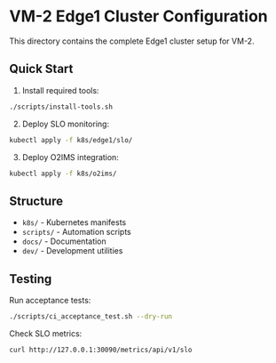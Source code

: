 # VM-2 Edge1 Cluster Configuration

This directory contains the complete Edge1 cluster setup for VM-2.

## Quick Start

1. Install required tools:
```bash
./scripts/install-tools.sh
```

2. Deploy SLO monitoring:
```bash
kubectl apply -f k8s/edge1/slo/
```

3. Deploy O2IMS integration:
```bash
kubectl apply -f k8s/o2ims/
```

## Structure

- `k8s/` - Kubernetes manifests
- `scripts/` - Automation scripts
- `docs/` - Documentation
- `dev/` - Development utilities

## Testing

Run acceptance tests:
```bash
./scripts/ci_acceptance_test.sh --dry-run
```

Check SLO metrics:
```bash
curl http://127.0.0.1:30090/metrics/api/v1/slo
```
